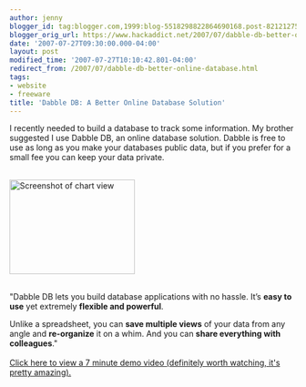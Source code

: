 ```yaml
---
author: jenny
blogger_id: tag:blogger.com,1999:blog-5518298822864690168.post-8212127582184906170
blogger_orig_url: https://www.hackaddict.net/2007/07/dabble-db-better-online-database.html
date: '2007-07-27T09:30:00.000-04:00'
layout: post
modified_time: '2007-07-27T10:10:42.801-04:00'
redirect_from: /2007/07/dabble-db-better-online-database.html
tags:
- website
- freeware
title: 'Dabble DB: A Better Online Database Solution'
---
```


I recently needed to build a database to track some information.  My brother suggested I use Dabble  DB, an online database solution.  Dabble is free to use as long as you make your databases public data, but if you prefer for a small fee you can keep your data private.<br/><br/><div class="screenshot" id="screenshot1"> <img alt="Screenshot of chart view" border="0" height="166" src="{{ site.url }}/assets/images/2007-07-27-image-0000.jpg" width="220"/><br/> </div> <p id="p1"><br/>"Dabble DB lets you build database applications with no hassle. It’s <strong>easy to use</strong> yet extremely <strong>flexible and powerful</strong>.</p>Unlike a spreadsheet, you can <strong>save multiple views</strong> of your data from any angle and <strong>re-organize</strong> it on a whim. And you can <strong>share everything with colleagues</strong>."<br/><a href="http://www.dabbledb.com/explore/7minutedemo/"><br/>Click here to view a 7 minute demo video (definitely worth watching, it's pretty amazing).</a><a href="http://bp1.blogger.com/_Gj3xvk4ycVs/RqPaxegnQDI/AAAAAAAAAP4/1-AsLpNej0o/s1600-h/logo3.png" onblur="try {parent.deselectBloggerImageGracefully();} catch(e) {}"><br/></a>